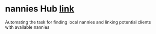 # nannies Hub [link](nannies-hub.vercel.app)
Automating the task for finding local nannies and linking potential clients with available nannies

